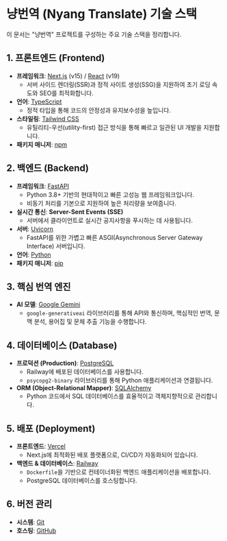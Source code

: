 # 냥번역 (Nyang Translate) 기술 스택

이 문서는 "냥번역" 프로젝트를 구성하는 주요 기술 스택을 정리합니다.

## 1. 프론트엔드 (Frontend)

- **프레임워크**: [Next.js](https://nextjs.org/) (v15) / [React](https://react.dev/) (v19)
  - 서버 사이드 렌더링(SSR)과 정적 사이트 생성(SSG)을 지원하여 초기 로딩 속도와 SEO를 최적화합니다.
- **언어**: [TypeScript](https://www.typescriptlang.org/)
  - 정적 타입을 통해 코드의 안정성과 유지보수성을 높입니다.
- **스타일링**: [Tailwind CSS](https://tailwindcss.com/)
  - 유틸리티-우선(utility-first) 접근 방식을 통해 빠르고 일관된 UI 개발을 지원합니다.
- **패키지 매니저**: [npm](https://www.npmjs.com/)

## 2. 백엔드 (Backend)

- **프레임워크**: [FastAPI](https://fastapi.tiangolo.com/)
  - Python 3.8+ 기반의 현대적이고 빠른 고성능 웹 프레임워크입니다.
  - 비동기 처리를 기본으로 지원하여 높은 처리량을 보여줍니다.
- **실시간 통신**: **Server-Sent Events (SSE)**
  - 서버에서 클라이언트로 실시간 공지사항을 푸시하는 데 사용됩니다.
- **서버**: [Uvicorn](https://www.uvicorn.org/)
  - FastAPI를 위한 가볍고 빠른 ASGI(Asynchronous Server Gateway Interface) 서버입니다.
- **언어**: [Python](https://www.python.org/)
- **패키지 매니저**: [pip](https://pip.pypa.io/en/stable/)

## 3. 핵심 번역 엔진

- **AI 모델**: [Google Gemini](https://deepmind.google/technologies/gemini/)
  - `google-generativeai` 라이브러리를 통해 API와 통신하며, 핵심적인 번역, 문맥 분석, 용어집 및 문체 추출 기능을 수행합니다.

## 4. 데이터베이스 (Database)

- **프로덕션 (Production)**: [PostgreSQL](https://www.postgresql.org/)
  - Railway에 배포된 데이터베이스를 사용합니다.
  - `psycopg2-binary` 라이브러리를 통해 Python 애플리케이션과 연결됩니다.
- **ORM (Object-Relational Mapper)**: [SQLAlchemy](https://www.sqlalchemy.org/)
  - Python 코드에서 SQL 데이터베이스를 효율적이고 객체지향적으로 관리합니다.

## 5. 배포 (Deployment)

- **프론트엔드**: [Vercel](https://vercel.com/)
  - Next.js에 최적화된 배포 플랫폼으로, CI/CD가 자동화되어 있습니다.
- **백엔드 & 데이터베이스**: [Railway](https://railway.app/)
  - `Dockerfile`을 기반으로 컨테이너화된 백엔드 애플리케이션을 배포합니다.
  - PostgreSQL 데이터베이스를 호스팅합니다.

## 6. 버전 관리

- **시스템**: [Git](https://git-scm.com/)
- **호스팅**: [GitHub](https://github.com/)

